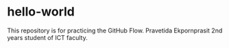 # hello-world
This repository is for practicing the GitHub Flow.
Pravetida Ekpornprasit 2nd years student of ICT faculty.
